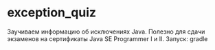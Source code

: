 exception_quiz
==============

Заучиваем информацию об исключениях Java. Полезно для сдачи экзаменов на сертификаты Java SE Programmer I и II. Запуск: gradle
